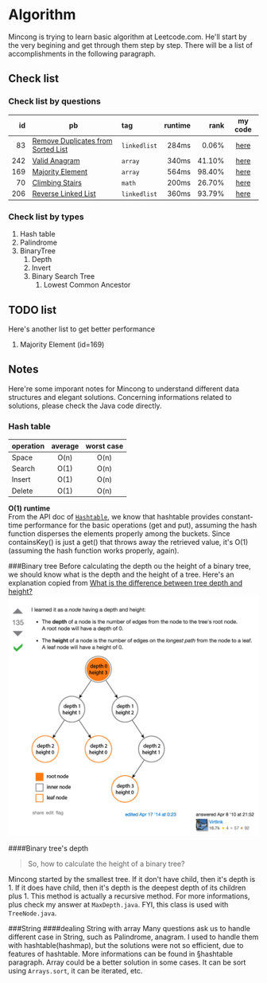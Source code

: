 # Algorithm
Mincong is trying to learn basic algorithm at Leetcode.com. He'll start by the very begining and get through them step by step. There will be a list of accomplishments in the following paragraph.

## Check list
### Check list by questions

id  | pb | tag | runtime | rank | my code
---: | --- | :--- | ------: | ---: | :---:
83  | [Remove Duplicates from Sorted List](https://leetcode.com/problems/remove-duplicates-from-sorted-list/) | `linkedlist` | 284ms | 0.06% | [here]()
242 | [Valid Anagram](https://leetcode.com/problems/valid-anagram/) | `array` |340ms | 41.10% | [here]()
169 | [Majority Element](https://leetcode.com/problems/majority-element/) | `array` | 564ms | 98.40% | [here]()
70 | [Climbing Stairs](https://leetcode.com/problems/climbing-stairs/) | `math` | 200ms | 26.70% | [here]()
206 | [Reverse Linked List](https://leetcode.com/problems/reverse-linked-list/) | `linkedlist` | 360ms | 93.79% | [here]()

### Check list by types

1. Hash table
2. Palindrome
3. BinaryTree
   1. Depth
   2. Invert
   3. Binary Search Tree
      1. Lowest Common Ancestor

## TODO list
Here's another list to get better performance

1. Majority Element (id=169)

 
## Notes
Here're some imporant notes for Mincong to understand different data structures and  elegant solutions. Concerning informations related to solutions, please check the Java code directly.

### Hash table

operation | average | worst case
:-------- | :-----: | :--------:
Space     | O(n)    | O(n)
Search    | O(1)    | O(n)
Insert    | O(1)    | O(n)
Delete    | O(1)    | O(n)

**O(1) runtime**  
From the API doc of [`Hashtable`](https://docs.oracle.com/javase/8/docs/api/java/util/Hashtable.html), 
we know that hashtable provides constant-time performance for the basic operations (get and put), 
assuming the hash function disperses the elements properly among the buckets.
Since containsKey() is just a get() that throws away the retrieved value, it's O(1) (assuming the hash 
function works properly, again).

###Binary tree
Before calculating the depth ou the height of a binary tree, we should know what is the depth and the height of a tree. Here's an explanation copied from [What is the difference between tree depth and height?](http://stackoverflow.com/questions/2603692/what-is-the-difference-between-tree-depth-and-height)  
<img src="https://raw.githubusercontent.com/mincong-h/Algorithm/master/terms_to_explain/tree_height_vs_depth.png" width="700" height="auto" alt="Tree's depth vs height">

####Binary tree's depth
>So, how to calculate the height of a binary tree?

Mincong started by the smallest tree. If it don't have child, then it's depth is 1. If it does have child, then it's depth is the deepest depth of its children plus 1. This method is actually a recursive method. For more informations, plus check my answer at `MaxDepth.java`. FYI, this class is used with `TreeNode.java`.

###String
####dealing String with array
Many questions ask us to handle different case in String, such as Palindrome, anagram. I used to handle them with hashtable(hashmap), but the solutions were not so efficient, due to features of hashtable. More informations can be found in §hashtable paragraph. Array could be a better solution in some cases. It can be sort using `Arrays.sort`, it can be iterated, etc. 
